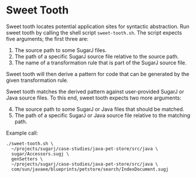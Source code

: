 Sweet Tooth
===========

Sweet tooth locates potential application sites for syntactic abstraction.
Run sweet tooth by calling the shell script `sweet-tooth.sh`.
The script expects five arguments; the first three are:

1. The source path to some SugarJ files.
2. The path of a specific SugarJ source file relative to the source path.
3. The name of a transformation rule that is part of the SugarJ source file.

Sweet tooth will then derive a pattern for code that can be generated
by the given transformation rule.

Sweet tooth matches the derived pattern against user-provided SugarJ or Java source files.
To this end, sweet tooth expects two more arguments:

4. The source path to some SugarJ or Java files that should be matched.
5. The path of a specific SugarJ or Java source file relative to the matching path.


Example call:

    ./sweet-tooth.sh \
      ~/projects/sugarj/case-studies/java-pet-store/src/java \
      sugar/Accessors.sugj \
      genSetters \
      ~/projects/sugarj/case-studies/java-pet-store/src/java \
      com/sun/javaee/blueprints/petstore/search/IndexDocument.sugj

